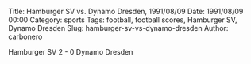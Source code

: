 Title: Hamburger SV vs. Dynamo Dresden, 1991/08/09
Date: 1991/08/09 00:00
Category: sports
Tags: football, football scores, Hamburger SV, Dynamo Dresden
Slug: hamburger-sv-vs-dynamo-dresden
Author: carbonero


Hamburger SV 2 - 0 Dynamo Dresden
